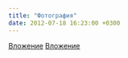 ```yaml
---
title: "Фотография"
date: 2012-07-18 16:23:00 +0300
---
```



[Вложение](/assets/vk_photos/1/BLrP5oVEYxI.jpg)
[Вложение](/assets/vk_photos/2/-kLsIvTkwO0.jpg)

